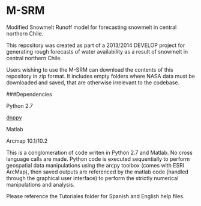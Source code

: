 # M-SRM
Modified Snowmelt Runoff model for forecasting snowmelt in central northern Chile.

This repository was created as part of a 2013/2014 DEVELOP project for generating rough
forecasts of water availability as a result of snowmelt in central northern Chile.

Users wishing to use the M-SRM can download the contents of this repository in zip format.
It includes empty folders where NASA data must be downloaded and saved, that are otherwise
irrelevant to the codebase.

###Dependencies

Python 2.7

[dnppy](https://github.com/NASA-DEVELOP/dnppy)

Matlab

Arcmap 10.1/10.2

This is a conglomeration of code writen in Python 2.7 and Matlab.
No cross language calls are made. Python code is executed sequentially to perform geospatial
data manipulations using the arcpy toolbox (comes with ESRI ArcMap), then saved outputs are
referenced by the matlab code (handled through the graphical user interface) to perform
the strictly numerical manipulations and analysis. 

Please reference the Tutoriales folder for Spanish and English help files.
